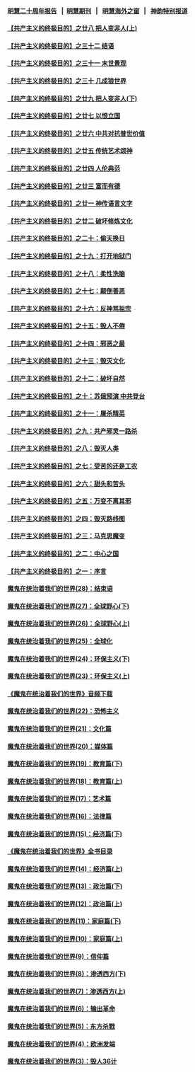 #### [明慧二十周年报告](https://github.com/gfw-breaker/mh-reports/blob/master/README.md?t=07141636) &nbsp;&nbsp;|&nbsp;&nbsp;[明慧期刊](https://github.com/gfw-breaker/mh-qikan) &nbsp;&nbsp;|&nbsp;&nbsp; [明慧海外之窗](https://github.com/gfw-breaker/mh-news/blob/master/README.md?t=07141636) &nbsp;&nbsp;|&nbsp;&nbsp; [神韵特别报道](https://github.com/gfw-breaker/mh-news/blob/master/shenyun.md?t=07141636) 

#### [【共产主义的终极目的】之廿八 把人变非人(上)](../pages/nsc422/n11340492.md?t=07141636) 

#### [【共产主义的终极目的】之三十二 结语](../pages/nsc422/n11360535.md?t=07141636) 

#### [【共产主义的终极目的】之三十一 末世景观](../pages/nsc422/n11351129.md?t=07141636) 

#### [【共产主义的终极目的】之三十 几成狼世界](../pages/nsc422/n11348280.md?t=07141636) 

#### [【共产主义的终极目的】之廿九 把人变非人(下)](../pages/nsc422/n11344140.md?t=07141636) 

#### [【共产主义的终极目的】之廿七 以恨立国](../pages/nsc422/n11336944.md?t=07141636) 

#### [【共产主义的终极目的】之廿六 中共对抗普世价值](../pages/nsc422/n11324785.md?t=07141636) 

#### [【共产主义的终极目的】之廿五 传统艺术颂神](../pages/nsc422/n11296396.md?t=07141636) 

#### [【共产主义的终极目的】之廿四 人伦典范](../pages/nsc422/n11296397.md?t=07141636) 

#### [【共产主义的终极目的】之廿三 富而有德](../pages/nsc422/n11283598.md?t=07141636) 

#### [【共产主义的终极目的】之廿一 神传语言文字](../pages/nsc422/n11263265.md?t=07141636) 

#### [【共产主义的终极目的】之廿二 破坏修炼文化](../pages/nsc422/n11245728.md?t=07141636) 

#### [【共产主义的终极目的】之二十：偷天换日](../pages/nsc422/n11238846.md?t=07141636) 

#### [【共产主义的终极目的】之十九：打开地狱门](../pages/nsc422/n11206376.md?t=07141636) 

#### [【共产主义的终极目的】之十八：柔性洗脑](../pages/nsc422/n11199994.md?t=07141636) 

#### [【共产主义的终极目的】之十七：颠倒善恶](../pages/nsc422/n11179782.md?t=07141636) 

#### [【共产主义的终极目的】之十六：反神骂祖宗](../pages/nsc422/n11166798.md?t=07141636) 

#### [【共产主义的终极目的】之十五：毁人不倦](../pages/nsc422/n11166792.md?t=07141636) 

#### [【共产主义的终极目的】之十四：邪恶之最](../pages/nsc422/n11150249.md?t=07141636) 

#### [【共产主义的终极目的】之十三：毁灭文化](../pages/nsc422/n11135227.md?t=07141636) 

#### [【共产主义的终极目的】之十二：破坏自然](../pages/nsc422/n11135214.md?t=07141636) 

#### [【共产主义的终极目的】之十：苏俄预演 中共登台](../pages/nsc422/n11118424.md?t=07141636) 

#### [【共产主义的终极目的】之十一：屠杀精英](../pages/nsc422/n11118442.md?t=07141636) 

#### [【共产主义的终极目的】之九：共产邪灵一路杀](../pages/nsc422/n11114139.md?t=07141636) 

#### [【共产主义的终极目的】之八：毁灭人类](../pages/nsc422/n11108503.md?t=07141636) 

#### [【共产主义的终极目的】之七：受苦的还是工农](../pages/nsc422/n11101809.md?t=07141636) 

#### [【共产主义的终极目的】之六：甜头和苦头](../pages/nsc422/n11096971.md?t=07141636) 

#### [【共产主义的终极目的】之五：万变不离其邪](../pages/nsc422/n11091285.md?t=07141636) 

#### [【共产主义的终极目的】之四：毁灭路线图](../pages/nsc422/n11086284.md?t=07141636) 

#### [【共产主义的终极目的】之三：马克思魔变](../pages/nsc422/n11061941.md?t=07141636) 

#### [【共产主义的终极目的】之二：中心之国](../pages/nsc422/n11047728.md?t=07141636) 

#### [【共产主义的终极目的】之一：序言](../pages/nsc422/n11086077.md?t=07141636) 

#### [魔鬼在统治着我们的世界(28)：结束语](../pages/nsc422/n10936246.md?t=07141636) 

#### [魔鬼在统治着我们的世界(27)：全球野心(下)](../pages/nsc422/n10928319.md?t=07141636) 

#### [魔鬼在统治着我们的世界(26)：全球野心(上)](../pages/nsc422/n10900318.md?t=07141636) 

#### [魔鬼在统治着我们的世界(25)：全球化](../pages/nsc422/n10788205.md?t=07141636) 

#### [魔鬼在统治着我们的世界(24)：环保主义(下)](../pages/nsc422/n10695307.md?t=07141636) 

#### [魔鬼在统治着我们的世界(23)：环保主义(上)](../pages/nsc422/n10688613.md?t=07141636) 

#### [《魔鬼在统治着我们的世界》音频下载](../pages/nsc422/n10635553.md?t=07141636) 

#### [魔鬼在统治着我们的世界(22)：恐怖主义](../pages/nsc422/n10614727.md?t=07141636) 

#### [魔鬼在统治着我们的世界(21)：文化篇](../pages/nsc422/n10597706.md?t=07141636) 

#### [魔鬼在统治着我们的世界(20)：媒体篇](../pages/nsc422/n10586579.md?t=07141636) 

#### [魔鬼在统治着我们的世界(19)：教育篇(下)](../pages/nsc422/n10564808.md?t=07141636) 

#### [魔鬼在统治着我们的世界(18)：教育篇(上)](../pages/nsc422/n10526970.md?t=07141636) 

#### [魔鬼在统治着我们的世界(17)：艺术篇](../pages/nsc422/n10499093.md?t=07141636) 

#### [魔鬼在统治着我们的世界(16)：法律篇](../pages/nsc422/n10485969.md?t=07141636) 

#### [魔鬼在统治着我们的世界(15)：经济篇(下)](../pages/nsc422/n10469975.md?t=07141636) 

#### [《魔鬼在统治着我们的世界》全书目录](../pages/nsc422/n10464261.md?t=07141636) 

#### [魔鬼在统治着我们的世界(14)：经济篇(上)](../pages/nsc422/n10457370.md?t=07141636) 

#### [魔鬼在统治着我们的世界(13)：政治篇(下)](../pages/nsc422/n10448270.md?t=07141636) 

#### [魔鬼在统治着我们的世界(12)：政治篇(上)](../pages/nsc422/n10444576.md?t=07141636) 

#### [魔鬼在统治着我们的世界(11)：家庭篇(下)](../pages/nsc422/n10440961.md?t=07141636) 

#### [魔鬼在统治着我们的世界(10)：家庭篇(上)](../pages/nsc422/n10435448.md?t=07141636) 

#### [魔鬼在统治着我们的世界(9)：信仰篇](../pages/nsc422/n10432159.md?t=07141636) 

#### [魔鬼在统治着我们的世界(8)：渗透西方(下)](../pages/nsc422/n10429603.md?t=07141636) 

#### [魔鬼在统治着我们的世界(7)：渗透西方(上)](../pages/nsc422/n10426013.md?t=07141636) 

#### [魔鬼在统治着我们的世界(6)：输出革命](../pages/nsc422/n10421536.md?t=07141636) 

#### [魔鬼在统治着我们的世界(5)：东方杀戮](../pages/nsc422/n10417707.md?t=07141636) 

#### [魔鬼在统治着我们的世界(4)：欧洲发端](../pages/nsc422/n10414890.md?t=07141636) 

#### [魔鬼在统治着我们的世界(3)：毁人36计](../pages/nsc422/n10411583.md?t=07141636) 

